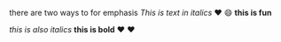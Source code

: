 there are two ways to for emphasis
*This is text in italics*
:heart: :smile:
**this is fun**

_this is also italics_
__this is bold__
:heart: :heart:


